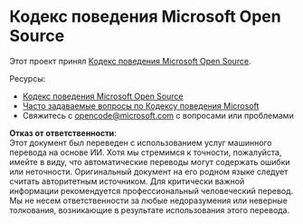 # Кодекс поведения Microsoft Open Source

Этот проект принял [Кодекс поведения Microsoft Open Source](https://opensource.microsoft.com/codeofconduct/).

Ресурсы:

- [Кодекс поведения Microsoft Open Source](https://opensource.microsoft.com/codeofconduct/)
- [Часто задаваемые вопросы по Кодексу поведения Microsoft](https://opensource.microsoft.com/codeofconduct/faq/)
- Свяжитесь с [opencode@microsoft.com](mailto:opencode@microsoft.com) с вопросами или проблемами

**Отказ от ответственности**:  
Этот документ был переведен с использованием услуг машинного перевода на основе ИИ. Хотя мы стремимся к точности, пожалуйста, имейте в виду, что автоматические переводы могут содержать ошибки или неточности. Оригинальный документ на его родном языке следует считать авторитетным источником. Для критически важной информации рекомендуется профессиональный человеческий перевод. Мы не несем ответственности за любые недоразумения или неверные толкования, возникающие в результате использования этого перевода.